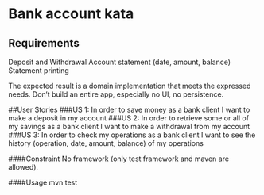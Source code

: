 
# Bank account kata

## Requirements
Deposit and Withdrawal
Account statement (date, amount, balance)
Statement printing

The expected result is a domain implementation that meets the expressed needs.
Don’t build an entire app, especially no UI, no persistence.

##User Stories
###US 1:
In order to save money as a bank client I want to make a deposit in my account
###US 2:
In order to retrieve some or all of my savings as a bank client I want to make a withdrawal from my account
###US 3:
In order to check my operations as a bank client I want to see the history (operation, date, amount, balance) of my operations

####Constraint
No framework (only test framework and maven are allowed). 

####Usage
mvn test